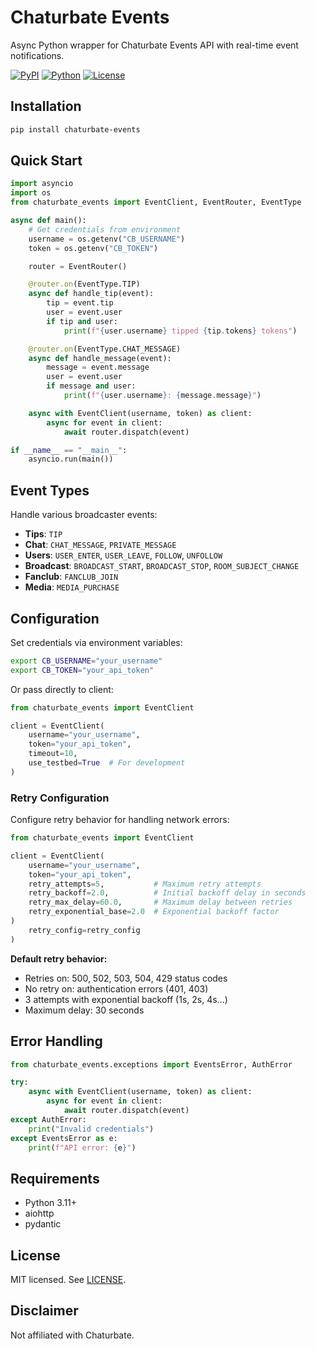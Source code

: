 # Chaturbate Events

Async Python wrapper for Chaturbate Events API with real-time event notifications.

[![PyPI](https://img.shields.io/pypi/v/chaturbate-events)](https://pypi.org/project/chaturbate-events/)
[![Python](https://img.shields.io/pypi/pyversions/chaturbate-events)](https://pypi.org/project/chaturbate-events/)
[![License](https://img.shields.io/github/license/MountainGod2/chaturbate-events)](./LICENSE)

## Installation

```bash
pip install chaturbate-events
```

## Quick Start

```python
import asyncio
import os
from chaturbate_events import EventClient, EventRouter, EventType

async def main():
    # Get credentials from environment
    username = os.getenv("CB_USERNAME")
    token = os.getenv("CB_TOKEN")

    router = EventRouter()

    @router.on(EventType.TIP)
    async def handle_tip(event):
        tip = event.tip
        user = event.user
        if tip and user:
            print(f"{user.username} tipped {tip.tokens} tokens")

    @router.on(EventType.CHAT_MESSAGE)
    async def handle_message(event):
        message = event.message
        user = event.user
        if message and user:
            print(f"{user.username}: {message.message}")

    async with EventClient(username, token) as client:
        async for event in client:
            await router.dispatch(event)

if __name__ == "__main__":
    asyncio.run(main())
```

## Event Types

Handle various broadcaster events:

- **Tips**: `TIP`
- **Chat**: `CHAT_MESSAGE`, `PRIVATE_MESSAGE`
- **Users**: `USER_ENTER`, `USER_LEAVE`, `FOLLOW`, `UNFOLLOW`
- **Broadcast**: `BROADCAST_START`, `BROADCAST_STOP`, `ROOM_SUBJECT_CHANGE`
- **Fanclub**: `FANCLUB_JOIN`
- **Media**: `MEDIA_PURCHASE`

## Configuration

Set credentials via environment variables:

```bash
export CB_USERNAME="your_username"
export CB_TOKEN="your_api_token"
```

Or pass directly to client:

```python
from chaturbate_events import EventClient

client = EventClient(
    username="your_username",
    token="your_api_token",
    timeout=10,
    use_testbed=True  # For development
)
```

### Retry Configuration

Configure retry behavior for handling network errors:

```python
from chaturbate_events import EventClient

client = EventClient(
    username="your_username",
    token="your_api_token",
    retry_attempts=5,           # Maximum retry attempts
    retry_backoff=2.0,          # Initial backoff delay in seconds
    retry_max_delay=60.0,       # Maximum delay between retries
    retry_exponential_base=2.0  # Exponential backoff factor
)
    retry_config=retry_config
)
```

**Default retry behavior:**
- Retries on: 500, 502, 503, 504, 429 status codes
- No retry on: authentication errors (401, 403)
- 3 attempts with exponential backoff (1s, 2s, 4s...)
- Maximum delay: 30 seconds

## Error Handling

```python
from chaturbate_events.exceptions import EventsError, AuthError

try:
    async with EventClient(username, token) as client:
        async for event in client:
            await router.dispatch(event)
except AuthError:
    print("Invalid credentials")
except EventsError as e:
    print(f"API error: {e}")
```

## Requirements

- Python 3.11+
- aiohttp
- pydantic

## License

MIT licensed. See [LICENSE](./LICENSE).

## Disclaimer

Not affiliated with Chaturbate.
